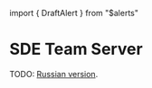 import { DraftAlert } from "$alerts"

<DraftAlert />

# SDE Team Server

TODO: [Russian version](/ru/apps/team-server).
